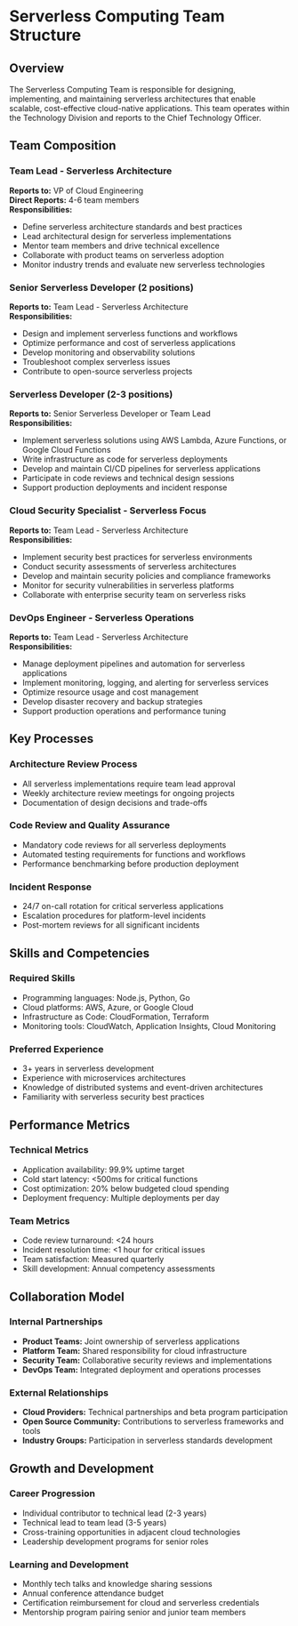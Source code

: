 # Serverless Computing Team Structure

## Overview
The Serverless Computing Team is responsible for designing, implementing, and maintaining serverless architectures that enable scalable, cost-effective cloud-native applications. This team operates within the Technology Division and reports to the Chief Technology Officer.

## Team Composition

### Team Lead - Serverless Architecture
**Reports to:** VP of Cloud Engineering  
**Direct Reports:** 4-6 team members  
**Responsibilities:**
- Define serverless architecture standards and best practices
- Lead architectural design for serverless implementations
- Mentor team members and drive technical excellence
- Collaborate with product teams on serverless adoption
- Monitor industry trends and evaluate new serverless technologies

### Senior Serverless Developer (2 positions)
**Reports to:** Team Lead - Serverless Architecture  
**Responsibilities:**
- Design and implement serverless functions and workflows
- Optimize performance and cost of serverless applications
- Develop monitoring and observability solutions
- Troubleshoot complex serverless issues
- Contribute to open-source serverless projects

### Serverless Developer (2-3 positions)
**Reports to:** Senior Serverless Developer or Team Lead  
**Responsibilities:**
- Implement serverless solutions using AWS Lambda, Azure Functions, or Google Cloud Functions
- Write infrastructure as code for serverless deployments
- Develop and maintain CI/CD pipelines for serverless applications
- Participate in code reviews and technical design sessions
- Support production deployments and incident response

### Cloud Security Specialist - Serverless Focus
**Reports to:** Team Lead - Serverless Architecture  
**Responsibilities:**
- Implement security best practices for serverless environments
- Conduct security assessments of serverless architectures
- Develop and maintain security policies and compliance frameworks
- Monitor for security vulnerabilities in serverless platforms
- Collaborate with enterprise security team on serverless risks

### DevOps Engineer - Serverless Operations
**Reports to:** Team Lead - Serverless Architecture  
**Responsibilities:**
- Manage deployment pipelines and automation for serverless applications
- Implement monitoring, logging, and alerting for serverless services
- Optimize resource usage and cost management
- Develop disaster recovery and backup strategies
- Support production operations and performance tuning

## Key Processes

### Architecture Review Process
- All serverless implementations require team lead approval
- Weekly architecture review meetings for ongoing projects
- Documentation of design decisions and trade-offs

### Code Review and Quality Assurance
- Mandatory code reviews for all serverless deployments
- Automated testing requirements for functions and workflows
- Performance benchmarking before production deployment

### Incident Response
- 24/7 on-call rotation for critical serverless applications
- Escalation procedures for platform-level incidents
- Post-mortem reviews for all significant incidents

## Skills and Competencies

### Required Skills
- Programming languages: Node.js, Python, Go
- Cloud platforms: AWS, Azure, or Google Cloud
- Infrastructure as Code: CloudFormation, Terraform
- Monitoring tools: CloudWatch, Application Insights, Cloud Monitoring

### Preferred Experience
- 3+ years in serverless development
- Experience with microservices architectures
- Knowledge of distributed systems and event-driven architectures
- Familiarity with serverless security best practices

## Performance Metrics

### Technical Metrics
- Application availability: 99.9% uptime target
- Cold start latency: <500ms for critical functions
- Cost optimization: 20% below budgeted cloud spending
- Deployment frequency: Multiple deployments per day

### Team Metrics
- Code review turnaround: <24 hours
- Incident resolution time: <1 hour for critical issues
- Team satisfaction: Measured quarterly
- Skill development: Annual competency assessments

## Collaboration Model

### Internal Partnerships
- **Product Teams:** Joint ownership of serverless applications
- **Platform Team:** Shared responsibility for cloud infrastructure
- **Security Team:** Collaborative security reviews and implementations
- **DevOps Team:** Integrated deployment and operations processes

### External Relationships
- **Cloud Providers:** Technical partnerships and beta program participation
- **Open Source Community:** Contributions to serverless frameworks and tools
- **Industry Groups:** Participation in serverless standards development

## Growth and Development

### Career Progression
- Individual contributor to technical lead (2-3 years)
- Technical lead to team lead (3-5 years)
- Cross-training opportunities in adjacent cloud technologies
- Leadership development programs for senior roles

### Learning and Development
- Monthly tech talks and knowledge sharing sessions
- Annual conference attendance budget
- Certification reimbursement for cloud and serverless credentials
- Mentorship program pairing senior and junior team members